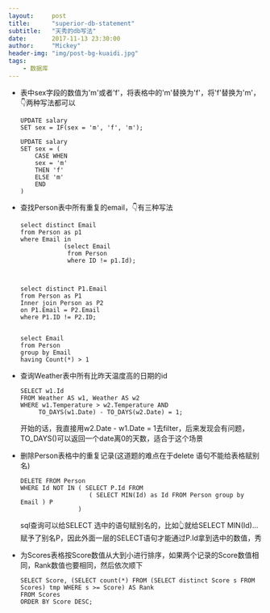 ```yaml
---
layout:     post
title:      "superior-db-statement"
subtitle:   "天秀的db写法"
date:       2017-11-13 23:30:00
author:     "Mickey"
header-img: "img/post-bg-kuaidi.jpg"
tags:
    - 数据库
---
```


* 表中sex字段的数值为'm'或者'f'，将表格中的'm'替换为'f'，将'f'替换为'm'，👇两种写法都可以

	```
	UPDATE salary
	SET sex = IF(sex = 'm', 'f', 'm');
	
	UPDATE salary
	SET sex = (
		CASE WHEN
		sex = 'm'
		THEN 'f'
		ELSE 'm'
		END
	)
	```

* 查找Person表中所有重复的email，👇有三种写法

  ```
  select distinct Email
  from Person as p1
  where Email in 
              (select Email
               from Person
               where ID != p1.Id);
               
               
  
  select distinct P1.Email
  from Person as P1
  Inner join Person as P2
  on P1.Email = P2.Email
  where P1.ID != P2.ID;
  
  
  select Email
  from Person
  group by Email
  having Count(*) > 1         
  ```
  
* 查询Weather表中所有比昨天温度高的日期的id

	 ```
	 SELECT w1.Id
	 FROM Weather AS w1, Weather AS w2
	 WHERE w1.Temperature > w2.Temperature AND
	      TO_DAYS(w1.Date) - TO_DAYS(w2.Date) = 1;
	 ```
 
	 开始的话，我直接用w2.Date - w1.Date = 1去filter，后来发现会有问题，TO_DAYS()可以返回一个date离0的天数，适合于这个场景
 
* 删除Person表格中的重复记录(这道题的难点在于delete 语句不能给表格赋别名)

	 ```
	 DELETE FROM Person
	 WHERE Id NOT IN ( SELECT P.Id FROM 
	 					( SELECT MIN(Id) as Id FROM Person group by Email ) P
	 				 )
	 ```
 
	 sql查询可以给SELECT 选中的语句赋别名的，比如👆就给SELECT MIN(Id)...赋予了别名P，因此外面一层的SELECT语句才能通过P.Id拿到选中的数值，秀

* 为Scores表格按Score数值从大到小进行排序，如果两个记录的Score数值相同，Rank数值也要相同，然后依次顺下

	```
	SELECT Score, (SELECT count(*) FROM (SELECT distinct Score s FROM Scores) tmp WHERE s >= Score) AS Rank
	FROM Scores
	ORDER BY Score DESC;
	```
